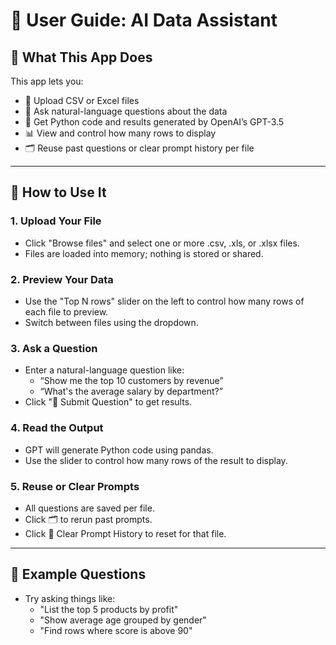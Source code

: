 # 🧭 User Guide: AI Data Assistant

## 📌 What This App Does

This app lets you:

- 📂 Upload CSV or Excel files
- 🤖 Ask natural-language questions about the data
- 🧠 Get Python code and results generated by OpenAI’s GPT-3.5
- 📊 View and control how many rows to display
- 🗂 Reuse past questions or clear prompt history per file

---

## 🚀 How to Use It

### 1. Upload Your File

- Click "Browse files" and select one or more .csv, .xls, or .xlsx files.
- Files are loaded into memory; nothing is stored or shared.

### 2. Preview Your Data

- Use the "Top N rows" slider on the left to control how many rows of each file to preview.
- Switch between files using the dropdown.

### 3. Ask a Question

- Enter a natural-language question like:
  - “Show me the top 10 customers by revenue”
  - “What's the average salary by department?”
- Click "💬 Submit Question" to get results.

### 4. Read the Output

- GPT will generate Python code using pandas.
- Use the slider to control how many rows of the result to display.

### 5. Reuse or Clear Prompts

- All questions are saved per file.
- Click 🗂 to rerun past prompts.
- Click 🧹 Clear Prompt History to reset for that file.

---

## 💬 Example Questions

- Try asking things like:
  - "List the top 5 products by profit"
  - "Show average age grouped by gender"
  - "Find rows where score is above 90"
